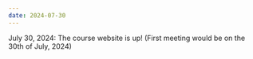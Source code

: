 ```yaml
---
date: 2024-07-30
---
```

July 30, 2024: The course website is up! (First meeting would be on the 30th of July, 2024)


